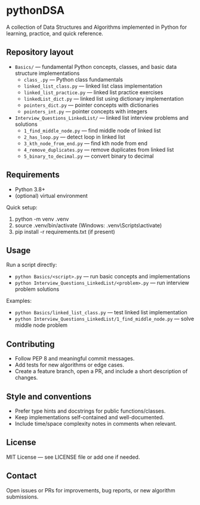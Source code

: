 # pythonDSA

A collection of Data Structures and Algorithms implemented in Python for learning, practice, and quick reference.

## Repository layout
- `Basics/` — fundamental Python concepts, classes, and basic data structure implementations
  - `class_.py` — Python class fundamentals
  - `linked_list_class.py` — linked list class implementation
  - `linked_list_practice.py` — linked list practice exercises
  - `linkedList_dict.py` — linked list using dictionary implementation
  - `pointers_dict.py` — pointer concepts with dictionaries
  - `pointers_int.py` — pointer concepts with integers
- `Interview_Questions_LinkedList/` — linked list interview problems and solutions
  - `1_find_middle_node.py` — find middle node of linked list
  - `2_has_loop.py` — detect loop in linked list
  - `3_kth_node_from_end.py` — find kth node from end
  - `4_remove_duplicates.py` — remove duplicates from linked list
  - `5_binary_to_decimal.py` — convert binary to decimal
## Requirements
- Python 3.8+
- (optional) virtual environment

Quick setup:
1. python -m venv .venv
2. source .venv/bin/activate  (Windows: .venv\Scripts\activate)
3. pip install -r requirements.txt  (if present)

## Usage
Run a script directly:
- `python Basics/<script>.py` — run basic concepts and implementations
- `python Interview_Questions_LinkedList/<problem>.py` — run interview problem solutions

Examples:
- `python Basics/linked_list_class.py` — test linked list implementation
- `python Interview_Questions_LinkedList/1_find_middle_node.py` — solve middle node problem

## Contributing
- Follow PEP 8 and meaningful commit messages.
- Add tests for new algorithms or edge cases.
- Create a feature branch, open a PR, and include a short description of changes.

## Style and conventions
- Prefer type hints and docstrings for public functions/classes.
- Keep implementations self-contained and well-documented.
- Include time/space complexity notes in comments when relevant.

## License
MIT License — see LICENSE file or add one if needed.

## Contact
Open issues or PRs for improvements, bug reports, or new algorithm submissions.